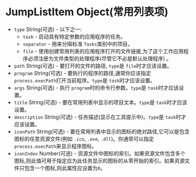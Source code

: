 # JumpListItem Object(常用列表项)

* `type` String(可选) - 以下之一:
  * `task`  - 启动具有特定参数的应用程序的任务。
  * `separator`  - 用来分隔标准 `Tasks`类别中的项目。
  * `file`  - 使用创建常用列表的应用程序打开的文件链接,为了这个工作应用程序必须注册为文件类型的处理程序(尽管它不必是默认处理程序) 。
* `path` String(可选) - 要打开的文件的路径, `type`是 `file`时才应该设置。
* `program` String(可选) - 要执行的程序的路径,通常你应该指定` process.execPath`打开当前程序。`type`是 `task`时才应该设置。
* `args` String(可选) - 执行 `program`时的命令行参数。`type`是 `task`时才应该设置。
* `title` String(可选) - 要在常用列表中显示的项目文本。`type`是 `task`时才应该设置。
* `description` String(可选) - 任务描述(显示在工具提示中)。`type`是 `task`时才应该设置。
* `iconPath` String(可选) - 要在常用列表中显示的图标的绝对路径,它可以是包含图标的任意资源文件(例如 `.ico`, `.exe`, `.dll`)。你通常可以指定 `process.execPath`来显示程序图标。
* `iconIndex` Number(可选) - 资源文件中图标的索引。如果资源文件包含多个图标,则此值可用于指定应为此任务显示的图标的从零开始的索引。如果资源文件只包含一个图标,则此属性应设置为`0`。